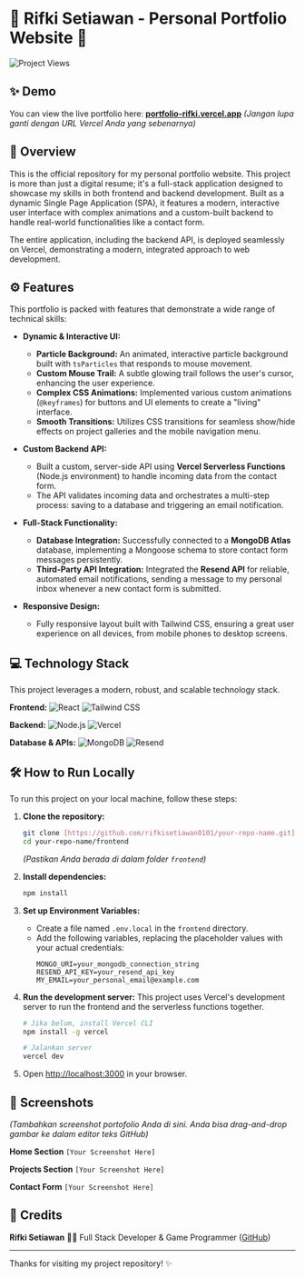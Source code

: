 # 🚀 Rifki Setiawan - Personal Portfolio Website 🚀

<img src="https://komarev.com/ghpvc/?username=rifkisetiawan0101-portfolio&label=Project%20Views&color=6366f1&style=flat" alt="Project Views"/>

## ✨ Demo

You can view the live portfolio here: [**portfolio-rifki.vercel.app**](https://your-vercel-deployment-url.vercel.app/) 
*(Jangan lupa ganti dengan URL Vercel Anda yang sebenarnya)*

## 📖 Overview

This is the official repository for my personal portfolio website. This project is more than just a digital resume; it's a full-stack application designed to showcase my skills in both frontend and backend development. Built as a dynamic Single Page Application (SPA), it features a modern, interactive user interface with complex animations and a custom-built backend to handle real-world functionalities like a contact form.

The entire application, including the backend API, is deployed seamlessly on Vercel, demonstrating a modern, integrated approach to web development.

## ⚙️ Features

This portfolio is packed with features that demonstrate a wide range of technical skills:

* **Dynamic & Interactive UI:**
    * **Particle Background:** An animated, interactive particle background built with `tsParticles` that responds to mouse movement.
    * **Custom Mouse Trail:** A subtle glowing trail follows the user's cursor, enhancing the user experience.
    * **Complex CSS Animations:** Implemented various custom animations (`@keyframes`) for buttons and UI elements to create a "living" interface.
    * **Smooth Transitions:** Utilizes CSS transitions for seamless show/hide effects on project galleries and the mobile navigation menu.

* **Custom Backend API:**
    * Built a custom, server-side API using **Vercel Serverless Functions** (Node.js environment) to handle incoming data from the contact form.
    * The API validates incoming data and orchestrates a multi-step process: saving to a database and triggering an email notification.

* **Full-Stack Functionality:**
    * **Database Integration:** Successfully connected to a **MongoDB Atlas** database, implementing a Mongoose schema to store contact form messages persistently.
    * **Third-Party API Integration:** Integrated the **Resend API** for reliable, automated email notifications, sending a message to my personal inbox whenever a new contact form is submitted.

* **Responsive Design:**
    * Fully responsive layout built with Tailwind CSS, ensuring a great user experience on all devices, from mobile phones to desktop screens.

## 💻 Technology Stack

This project leverages a modern, robust, and scalable technology stack.

**Frontend:**
![React](https://img.shields.io/badge/React-20232A?style=for-the-badge&logo=react&logoColor=61DAFB)
![Tailwind CSS](https://img.shields.io/badge/Tailwind_CSS-38B2AC?style=for-the-badge&logo=tailwind-css&logoColor=white)

**Backend:**
![Node.js](https://img.shields.io/badge/Node.js-339933?style=for-the-badge&logo=nodedotjs&logoColor=white)
![Vercel](https://img.shields.io/badge/Vercel-000000?style=for-the-badge&logo=vercel&logoColor=white)

**Database & APIs:**
![MongoDB](https://img.shields.io/badge/MongoDB-47A248?style=for-the-badge&logo=mongodb&logoColor=white)
![Resend](https://img.shields.io/badge/Resend-000000?style=for-the-badge&logo=resend&logoColor=white)

## 🛠️ How to Run Locally

To run this project on your local machine, follow these steps:

1.  **Clone the repository:**
    ```bash
    git clone [https://github.com/rifkisetiawan0101/your-repo-name.git](https://github.com/rifkisetiawan0101/your-repo-name.git)
    cd your-repo-name/frontend 
    ```
    *(Pastikan Anda berada di dalam folder `frontend`)*

2.  **Install dependencies:**
    ```bash
    npm install
    ```

3.  **Set up Environment Variables:**
    * Create a file named `.env.local` in the `frontend` directory.
    * Add the following variables, replacing the placeholder values with your actual credentials:
        ```
        MONGO_URI=your_mongodb_connection_string
        RESEND_API_KEY=your_resend_api_key
        MY_EMAIL=your_personal_email@example.com
        ```

4.  **Run the development server:**
    This project uses Vercel's development server to run the frontend and the serverless functions together.
    ```bash
    # Jika belum, install Vercel CLI
    npm install -g vercel

    # Jalankan server
    vercel dev
    ```

5.  Open [http://localhost:3000](http://localhost:3000) in your browser.

## 📸 Screenshots

*(Tambahkan screenshot portofolio Anda di sini. Anda bisa drag-and-drop gambar ke dalam editor teks GitHub)*

**Home Section**
`[Your Screenshot Here]`

**Projects Section**
`[Your Screenshot Here]`

**Contact Form**
`[Your Screenshot Here]`

## 🙏 Credits

**Rifki Setiawan** 👨‍💻 Full Stack Developer & Game Programmer ([GitHub](https://github.com/rifkisetiawan0101))

---
Thanks for visiting my project repository! ✨
